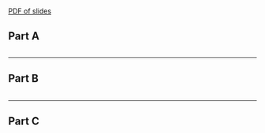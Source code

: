 #  

[PDF of slides](../docs/slides/)

## Part A 

```{raw} html
```

---

## Part B 

```{raw} html
```

---

## Part C 

```{raw} html
```
